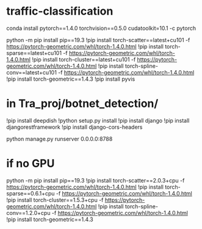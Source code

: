 # traffic-classification
conda install pytorch==1.4.0 torchvision==0.5.0 cudatoolkit=10.1 -c pytorch

python -m pip install pip==19.3
!pip install torch-scatter==latest+cu101 -f https://pytorch-geometric.com/whl/torch-1.4.0.html
!pip install torch-sparse==latest+cu101 -f https://pytorch-geometric.com/whl/torch-1.4.0.html
!pip install torch-cluster==latest+cu101 -f https://pytorch-geometric.com/whl/torch-1.4.0.html
!pip install torch-spline-conv==latest+cu101 -f https://pytorch-geometric.com/whl/torch-1.4.0.html
!pip install torch-geometric==1.4.3
!pip install pyvis

# in Tra_proj/botnet_detection/
!pip install deepdish 
!python setup.py install
!pip install django
!pip install djangorestframework
!pip install django-cors-headers


python manage.py runserver 0.0.0.0:8788


# if no GPU

python -m pip install pip==19.3
!pip install torch-scatter==2.0.3+cpu -f https://pytorch-geometric.com/whl/torch-1.4.0.html
!pip install torch-sparse==0.6.1+cpu -f https://pytorch-geometric.com/whl/torch-1.4.0.html
!pip install torch-cluster==1.5.3+cpu -f https://pytorch-geometric.com/whl/torch-1.4.0.html
!pip install torch-spline-conv==1.2.0+cpu -f https://pytorch-geometric.com/whl/torch-1.4.0.html
!pip install torch-geometric==1.4.3
